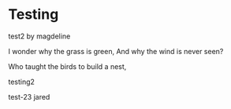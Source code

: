 # Testing

test2 by magdeline

I wonder why the grass is green,
And why the wind is never seen?

Who taught the birds to build a nest,

testing2

test-23 jared
